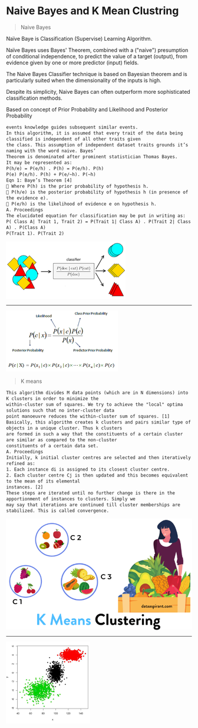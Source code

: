 # Naive Bayes and K Mean Clustring 
>Naive Bayes 

Naïve Baye is Classification (Supervise) Learning Algorithm.

Naïve Bayes uses Bayes' Theorem, combined with a ("naive") presumption of conditional independence, to predict the value of a target (output), from evidence given by one or more predictor (input) fields.

The Naive Bayes Classifier technique is based on Bayesian theorem and is particularly suited when the dimensionality of the inputs is high.

Despite its simplicity, Naive Bayes can often outperform more sophisticated classification methods.

Based on concept of Prior Probability and Likelihood and Posterior Probability

~~~ statistics the decisions and inferences are puzzled out by applying the Bayesian reasoning. Thus precedent
events knowledge guides subsequent similar events.
In this algorithm, it is assumed that every trait of the data being classified is independent of all other traits given
the class. This assumption of independent dataset traits grounds it’s naming with the word naive. Bayes’
Theorem is denominated after prominent statistician Thomas Bayes.
It may be represented as:
P(h/e) = P(e/h) . P(h) = P(e/h). P(h)
P(e) P(e/h). P(h) + P(e/~h). P(~h)
Eqn 1: Baye’s Theorem [4]
 Where P(h) is the prior probability of hypothesis h.
 P(h/e) is the posterior probability of hypothesis h (in presence of the evidence e).
 P(e/h) is the likelihood of evidence e on hypothesis h.
A. Proceedings
The elucidated equation for classification may be put in writing as:
P( Class A| Trait 1, Trait 2) = P(Trait 1| Class A) . P(Trait 2| Class A) . P(Class A)
P(Trait 1). P(Trait 2)

~~~

![image](nb.png)

---

![image](nbp.png)

>K means 

~~~ 
This algorithm divides M data points (which are in N dimensions) into K clusters in order to minimize the
within-cluster sum of squares. We try to achieve the "local" optima solutions such that no inter-cluster data
point manoeuvre reduces the within-cluster sum of squares. [1]
Basically, this algorithm creates k clusters and pairs similar type of objects in a unique cluster. Thus k clusters
are formed in such a way that the constituents of a certain cluster are similar as compared to the non-cluster
constituents of a certain data set.
A. Proceedings
Initially, k initial cluster centres are selected and then iteratively refined as:
1. Each instance di is assigned to its closest cluster centre.
2. Each cluster centre Cj is then updated and this becomes equivalent to the mean of its elemental
instances. [2]
These steps are iterated until no further change is there in the apportionment of instances to clusters. Simply we
may say that iterations are continued till cluster memberships are stabilized. This is called convergence.

 ~~~

 ![image](km.png)

---

![image](km1.png)